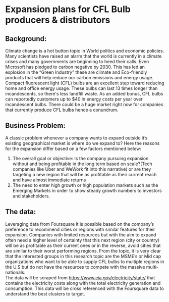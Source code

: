 # Expansion plans for CFL Bulb producers & distributors

## Background:
Climate change is a hot button topic in World politics and economic policies. Many scientists have raised an alarm that the world is currently in a climate crises and many governments are beginning to heed their calls. Even Microsoft has pledged to carbon negative by 2030.  This has led an explosion in the “Green Industry” these are climate and Eco-friendly products that will help reduce our carbon emissions and energy usage.
Compact fluorescent light (CFL) bulbs are an excellent step toward reducing home and office energy usage. These bulbs can last 13 times longer than incandescents, so there's less landfill waste. As an added bonus, CFL bulbs can reportedly customers up to $40 in energy costs per year over incandescent bulbs. There could be a huge market right now for companies that currently produce CFL bulbs hence a conundrum.
## Business Problem:
A classic problem whenever a company wants to expand outside it’s existing geographical market is where do we expand to? Here the reasons for the expansion differ based on a few factors mentioned below:
1)	The overall goal or objective: Is the company pursuing expansion without and being profitable in the long term based on scale?(Tech companies like Uber and WeWork fit into this narrative)  or are they targeting a new region that will be as profitable as their current reach and have almost immediate returns
2)	The need to enter high growth or high population markets such as the Emerging Markets in order to show steady growth numbers to investors and stakeholders.
## The data:
Leveraging data from Foursquare it is possible based on the company’s preference to recommend cities or regions with similar features for their expansion. Companies with limited resources but with the aim to expand often need a higher level of certainty that this next region (city or country) will be as profitable as their current ones or in the reverse, avoid cities that are similar to their worst performing regions.
From the topic, it is very clear that the interested groups in this research topic are the MSME’s or Mid cap organizations who want to be able to supply CFL bulbs to multiple regions in the U.S but do not have the resources to compete with the massive multi-nationals.  
The data will be scraped from https://www.eia.gov/electricity/state/ that contains the electricity costs along with the total electricity generation and consumption. This data will be cross referenced with the Foursquare data to understand the best clusters to target.
 

